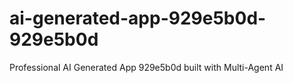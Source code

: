 # ai-generated-app-929e5b0d-929e5b0d
Professional AI Generated App 929e5b0d built with Multi-Agent AI
